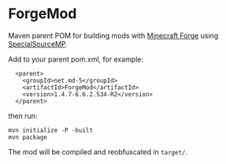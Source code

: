 ForgeMod
========

Maven parent POM for building mods with [Minecraft Forge](http://minecraftforge.net/) using [SpecialSourceMP](https://github.com/agaricusb/SpecialSourceMP).

Add to your parent pom.xml, for example:

      <parent>
        <groupId>net.md-5</groupId>
        <artifactId>ForgeMod</artifactId>
        <version>1.4.7-6.6.2.534-R2</version>
      </parent>

then run:

    mvn initialize -P -built
    mvn package

The mod will be compiled and reobfuscated in `target/`.
